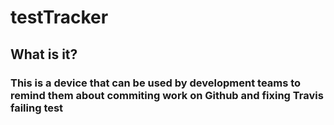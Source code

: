 # testTracker
## What is it?

### This is a device that can be used by development teams to remind them about commiting work on Github and fixing Travis failing test
